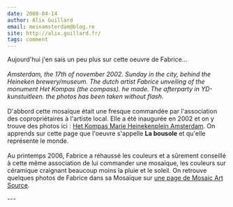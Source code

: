 ```yaml
---
date: 2008-04-14
author: Alix Guillard
email: meinamsterdam@blog.re
site: http://alix.guillard.fr/
tags: comment
---
```


<p>
Aujourd'hui j'en sais un peu plus sur cette oeuvre de Fabrice...
<br/><br/>
<blockquotes><i>
Amsterdam, the 17th of november 2002. Sunday in the city, behind the Heineken brewery/museum. The dutch artist Fabrice unveiling of the monument Het Kompas (the compass). he made. The afterparty in YD-kunstuitleen. the photos has been taken without flash.
</i></blockquotes>
<br/><br/>
D'abbord cette mosaïque était une fresque commandée par l'association des copropriétaires à l'artiste local. Elle a été inaugurée en 2002 et on y trouve des photos ici : <a href="http://www.photoart.nl/Local43/Fabrice.htm">Het Kompas Marie Heinekenplein Amsterdam</a>. On apprends sur cette page que l'oeuvre s'appelle <b>La bousole</b> et qu'elle représente le monde.
<br/><br/>
Au printemps 2006, Fabrice a réhaussé les couleurs et a sûrement conseillé à cette même association de lui commander une mosaïque, les couleurs sur céramique craignant beaucoup moins la pluie et le soleil. On retrouve quelques photos de Fabrice dans sa Mosaïque sur <a href="http://mosaicartsource.wordpress.com/2007/04/22/sometimes-it-is-hard-to-see-an-artist-in-his-work/">une page de Mosaic Art Source</a>.
</p>
---